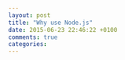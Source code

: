 ```yaml
---
layout: post
title: "Why use Node.js"
date: 2015-06-23 22:46:22 +0100
comments: true
categories: 
---
```

